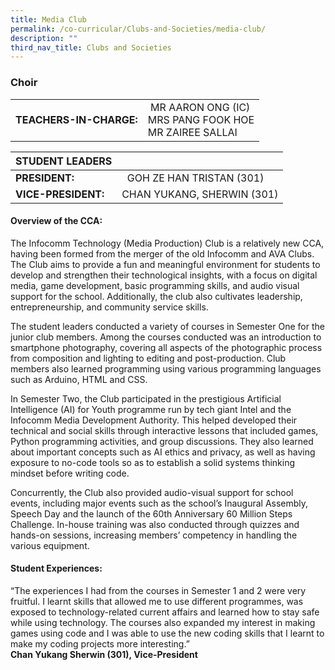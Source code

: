```yaml
---
title: Media Club
permalink: /co-curricular/Clubs-and-Societies/media-club/
description: ""
third_nav_title: Clubs and Societies
---
```

### Choir

|  	|  	|
|---	|---	|
| **TEACHERS-IN-CHARGE:** 	|  MR AARON ONG (IC) <br> MRS PANG FOOK HOE <br> MR ZAIREE SALLAI 	|


| STUDENT LEADERS 	|  	|
|---	|---	|
| **PRESIDENT:** 	|   GOH ZE HAN TRISTAN (301)	|
| **VICE-PRESIDENT:** 	| CHAN YUKANG, SHERWIN (301) 	|

#### Overview of the CCA:

The Infocomm Technology (Media Production) Club is a relatively new CCA, having been formed from the merger of the old Infocomm and AVA Clubs. The Club aims to provide a fun and meaningful environment for students to develop and strengthen their technological insights, with a focus on digital media, game development, basic programming skills, and audio visual support for the school. Additionally, the club also cultivates leadership, entrepreneurship, and community service skills.   

The student leaders conducted a variety of courses in Semester One for the junior club members. Among the courses conducted was an introduction to smartphone photography, covering all aspects of the photographic process from composition and lighting to editing and post-production. Club members also learned programming using various programming languages such as Arduino, HTML and CSS.

In Semester Two, the Club participated in the prestigious Artificial Intelligence (AI) for Youth programme run by tech giant Intel and the Infocomm Media Development Authority. This helped developed their technical and social skills through interactive lessons that included games, Python programming activities, and group discussions. They also learned about important concepts such as AI ethics and privacy, as well as having exposure to no-code tools so as to establish a solid systems thinking mindset before writing code.

  

Concurrently, the Club also provided audio-visual support for school events, including major events such as the school’s Inaugural Assembly, Speech Day and the launch of the 60th Anniversary 60 Million Steps Challenge. In-house training was also conducted through quizzes and hands-on sessions, increasing members’ competency in handling the various equipment.

  

#### Student Experiences:  

“The experiences I had from the courses in Semester 1 and 2 were very fruitful. I learnt skills that allowed me to use different programmes, was exposed to technology-related current affairs and learned how to stay safe while using technology. The courses also expanded my interest in making games using code and I was able to use the new coding skills that I learnt to make my coding projects more interesting.”
<br> **Chan Yukang Sherwin (301), Vice-President**